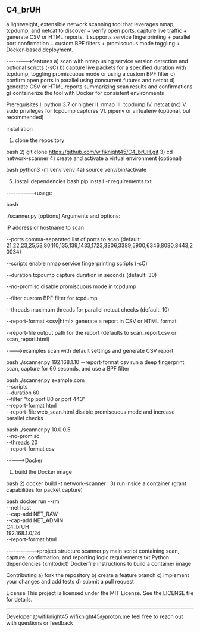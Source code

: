 ## C4_brUH 
a lightweight, extensible network scanning tool that leverages nmap, tcpdump, and netcat to discover + verify open ports, capture live traffic + generate CSV or HTML reports. It supports service fingerprinting + parallel port confirmation + custom BPF filters + promiscuous mode toggling + Docker-based deployment.

-------->features
a) scan with nmap using service version detection and optional scripts (-sC)
b) capture live packets for a specified duration with tcpdump, toggling promiscuous mode or using a custom BPF filter
c) confirm open ports in parallel using concurrent.futures and netcat
d) generate CSV or HTML reports summarizing scan results and confirmations
g) containerize the tool with Docker for consistent environments

Prerequisites
I. python 3.7 or higher
II. nmap
III. tcpdump
IV. netcat (nc)
V. sudo privileges for tcpdump captures
VI. pipenv or virtualenv (optional, but recommended)

installation
1) clone the repository

bash
2) git clone https://github.com/wifiknight45/C4_brUH.git
3) cd network-scanner
4) create and activate a virtual environment (optional)

bash
python3 -m venv venv
4a) source venv/bin/activate

5) install dependencies
bash
pip install -r requirements.txt


---------->usage

bash

./scanner.py <target> [options]
Arguments and options:

<target> IP address or hostname to scan

--ports comma-separated list of ports to scan (default: 21,22,23,25,53,80,110,135,139,1433,1723,3306,3389,5900,6346,8080,8443,20034)

--scripts enable nmap service fingerprinting scripts (-sC)

--duration tcpdump capture duration in seconds (default: 30)

--no-promisc disable promiscuous mode in tcpdump

--filter <expression> custom BPF filter for tcpdump

--threads <n> maximum threads for parallel netcat checks (default: 10)

--report-format <csv|html> generate a report in CSV or HTML format

--report-file <path> output path for the report (defaults to scan_report.csv or scan_report.html)

---->examples
scan with default settings and generate CSV report

bash
./scanner.py 192.168.1.10 --report-format csv
run a deep fingerprint scan, capture for 60 seconds, and use a BPF filter

bash
./scanner.py example.com \
  --scripts \
  --duration 60 \
  --filter "tcp port 80 or port 443" \
  --report-format html \
  --report-file web_scan.html
disable promiscuous mode and increase parallel checks

bash
./scanner.py 10.0.0.5 \
  --no-promisc \
  --threads 20 \
  --report-format csv

----->Docker
1) build the Docker image

bash
2) docker build -t network-scanner .
3) run inside a container (grant capabilities for packet capture)

bash
docker run --rm \
  --net host \
  --cap-add NET_RAW \
  --cap-add NET_ADMIN \
  C4_brUH \
  192.168.1.0/24 \
  --report-format html

----------->project structure
scanner.py main script containing scan, capture, confirmation, and reporting logic
requirements.txt Python dependencies (xmltodict)
Dockerfile instructions to build a container image

Contributing
a) fork the repository
b) create a feature branch
c) implement your changes and add tests
d) submit a pull request

License
This project is licensed under the MIT License. See the LICENSE file for details.

---

Developer 
@wifiknight45
wifiknight45@proton.me
feel free to reach out with questions or feedback 
